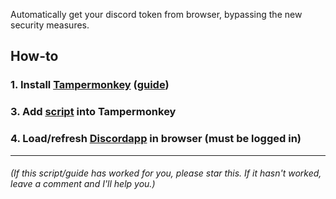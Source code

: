 Automatically get your discord token from browser, bypassing the new security measures.



## How-to
### 1. Install [Tampermonkey](https://tampermonkey.net/) ([guide](https://www.youtube.com/watch?v=cu4XeYtqXbM))
### 3. Add [script](https://github.com/FOCI-DEV/Get-Discord-Token/blob/master/get-discord-token.js) into Tampermonkey 
### 4. Load/refresh [Discordapp](https://discordapp.com/activity) in browser (must be logged in)

---

###### (If this script/guide has worked for you, please star this. If it hasn't worked, leave a comment and I'll help you.)
